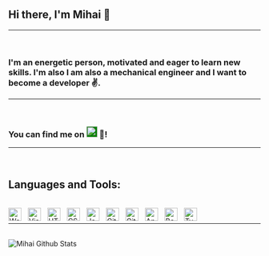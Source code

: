 ## Hi there, I'm Mihai 👋

---
<br />

### I'm an energetic person, motivated and eager to learn new skills. I'm also I am also a mechanical engineer and I want to become a developer ✌️.

---
<br />

### You can find me on [<img alt="LinkedIn" width="22px" src="https://cdn.jsdelivr.net/npm/simple-icons@v3/icons/linkedin.svg" style="background-color: green" title="LinkedIn" />][website] 🫡!

---
<br />

## Languages and Tools:

<br />

<img align="left" alt="WebStorm" width="26px" src="https://cdn.jsdelivr.net/gh/devicons/devicon/icons/webstorm/webstorm-original.svg" style="padding-right:10px;" title="WebStorm" />
<img align="left" alt="Visual Studio Code" width="26px" src="https://cdn.jsdelivr.net/gh/devicons/devicon/icons/vscode/vscode-original.svg" style="padding-right:10px;" title="Visual Studio Code" />
<img align="left" alt="HTML5" width="26px" src="https://cdn.jsdelivr.net/gh/devicons/devicon/icons/html5/html5-original.svg" style="padding-right:10px;" title="HTML5" />
<img align="left" alt="CSS3" width="26px" src="https://cdn.jsdelivr.net/gh/devicons/devicon/icons/css3/css3-original.svg" style="padding-right:10px;" title="CSS3" />
<img align="left" alt="JavaScript" width="26px" src="https://cdn.jsdelivr.net/gh/devicons/devicon/icons/javascript/javascript-original.svg" style="padding-right:10px;" title="JavaScript" />
<img align="left" alt="Git" width="26px" src="https://cdn.jsdelivr.net/gh/devicons/devicon/icons/git/git-original.svg" style="padding-right:10px;" title="Git" />
<img align="left" alt="GitHub" width="26px" src="https://user-images.githubusercontent.com/3369400/139448065-39a229ba-4b06-434b-bc67-616e2ed80c8f.png" style="padding-right:10px;" title="GitHub" />
<img align="left" alt="Angular" width="26px" src="https://lh3.googleusercontent.com/UzZgSxWbftn89Zw9neNTmjzpOueLaLzF1XmPhRMGadNJEnaVdp-yYvgaYFQmlyMzcYaSKw=s85" style="padding-right:10px;" title="Angular" />
<img align="left" alt="Boostrap" width="26px" src="https://avatars.githubusercontent.com/u/2918581?s=280&v=4" style="padding-right:10px;" title="Boostrap"/>
<img align="left" alt="TypeScript" width="26px" src="https://upload.wikimedia.org/wikipedia/commons/thumb/4/4c/Typescript_logo_2020.svg/640px-Typescript_logo_2020.svg.png" style="padding-right:10px;" title="TypeScript"/>

<br />

---

<br />

<img aling="left" alt="Mihai Github Stats" src="https://github-readme-stats.vercel.app/api?username=boykav&show_icons=true&hide_boder=true&theme=radical" title="Do you like my stats?😎" />

<br />

<!-- I have to add it in the future -->
<!-- [![Top Langs](https://github-readme-stats.vercel.app/api/top-langs/?username=boykav&layout=compact)](https://github.com/boykav/github-readme-stats) -->




<!--
**boykav/boykav** is a ✨ _special_ ✨ repository because its `README.md` (this file) appears on your GitHub profile.

Here are some ideas to get you started:

- 🔭 I’m currently working on ...
- 🌱 I’m currently learning ...
- 👯 I’m looking to collaborate on ...
- 🤔 I’m looking for help with ...
- 💬 Ask me about ...
- 📫 How to reach me: ...
- 😄 Pronouns: ...
- ⚡ Fun fact: ...
-->

<br />
<br />

[website]:https://www.linkedin.com/in/mihai-vl%C4%83du%C8%9B-simion-065a5b178/
